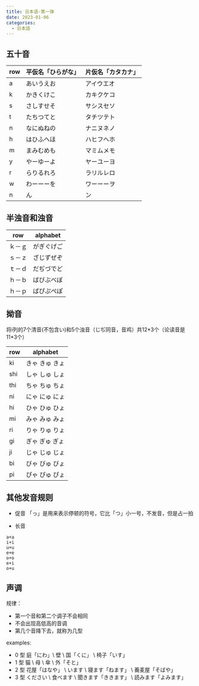 ```yaml
---
title: 日本语-第一弹
date: 2023-01-06
categories:
  - 日本語
---
```


## 五十音

| row | 平仮名「ひらがな」 | 片仮名「カタカナ」 |
| --- | --- | --- |
| a | あいうえお | アイウエオ |
| k | かきくけこ | カキクケコ |
| s | さしすせそ | サシスセソ |
| t | たちつてと | タチツテト |
| n | なにぬねの | ナニヌネノ |
| h | はひふへほ | ハヒフへホ |
| m | まみむめも | マミムメモ |
| y | やーゆーよ | ヤーユーヨ |
| r | らりるれろ | ラリルレロ |
| w | わーーーを | ワーーーヲ |
| n | ん | ン |

## 半浊音和浊音

| row | alphabet |
| --- | --- |
| ｋ－ｇ | がぎぐげご |
| ｓ－ｚ | ざじずぜぞ |
| ｔ－ｄ | だぢづでど |
| ｈ－ｂ | ばびぶべぼ |
| ｈ－ｐ | ぱぴぷぺぽ |

## 拗音

将i列的7个清音(不包含い)和5个浊音（じぢ同音，音鸡）共12\*3个（论读音是11\*3个）

| row | alphabet |
| --- | --- |
| ki | きゃ きゅ きょ |
| shi | しゃ しゅ しょ |
| thi | ちゃ ちゅ ちょ |
| ni | にゃ にゅ にょ |
| hi | ひゃ ひゅ ひょ |
| mi | みゃ みゅ みょ |
| ri | りゃ りゅ りょ |
| gi | ぎゃ ぎゅ ぎょ |
| ji | じゃ じゅ じょ |
| bi | びゃ びゅ びょ |
| pi | ぴゃ ぴゅ ぴょ |

## 其他发音规则

- 促音 「っ」是用来表示停顿的符号，它比「つ」小一号，不发音，但是占一拍

- 长音

```
a+a
i+i
u+u
e+e
o+o
e+i
o+u
```
## 声调
规律：
- 第一个音和第二个调子不会相同
- 不会出现高低高的音调
- 第几个音降下去，就称为几型

examples:
- 0 型 庭「にわ」\ 壁 \ 国「くに」 \ 椅子「いす」
- 1 型 猫 \ 母 \ 傘 \ 外「そと」
- 2 型 花屋「はなや」 \ います \ 寝ます「ねます」 \ 蕎麦屋「そばや」
- 3 型 ください \ 食べます \ 聞きます「ききます」 \ 読みます「よみます」
